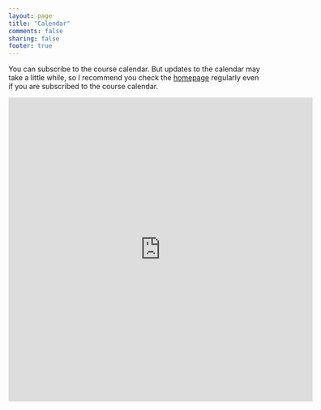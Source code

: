 ```yaml
---
layout: page
title: "Calendar"
comments: false
sharing: false
footer: true
---
```


You can subscribe to the course calendar. But updates to the calendar may take a little while, so I recommend you check the [homepage](../index.html) regularly even if you are subscribed to the course calendar. 

<iframe src="https://www.google.com/calendar/embed?showTitle=0&amp;showPrint=0&amp;height=600&amp;wkst=2&amp;bgcolor=%23FFFFFF&amp;src=umass.edu_qm1q5spbnda39tlstaurru4h6k%40group.calendar.google.com&amp;color=%23853104&amp;ctz=America%2FNew_York" style=" border-width:0 " width="600" height="600" frameborder="0" scrolling="no"></iframe>